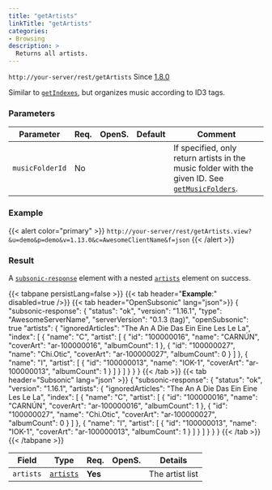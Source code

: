 ```yaml
---
title: "getArtists"
linkTitle: "getArtists"
categories:
- Browsing
description: >
  Returns all artists.
---
```


`http://your-server/rest/getArtists` Since [1.8.0](../../subsonic-versions)

Similar to [`getIndexes`](../getindexes), but organizes music according to ID3 tags.

### Parameters

| Parameter | Req. | OpenS. | Default | Comment |
| --- | --- | --- | --- | --- |
| `musicFolderId` | No  |  |  | If specified, only return artists in the music folder with the given ID. See [`getMusicFolders`](../getmusicfolders). |

### Example

{{< alert color="primary" >}} `http://your-server/rest/getArtists.view?&u=demo&p=demo&v=1.13.0&c=AwesomeClientName&f=json` {{< /alert >}}

### Result

A [`subsonic-response`](../../responses/subsonic-response) element with a nested [`artists`](../../responses/artists) element on success.

{{< tabpane persistLang=false >}}
{{< tab header="**Example**:" disabled=true />}}
{{< tab header="OpenSubsonic" lang="json">}}
{
  "subsonic-response": {
    "status": "ok",
    "version": "1.16.1",
    "type": "AwesomeServerName",
    "serverVersion": "0.1.3 (tag)",
    "openSubsonic": true
    "artists": {
      "ignoredArticles": "The An A Die Das Ein Eine Les Le La",
      "index": [
        {
          "name": "C",
          "artist": [
            {
              "id": "100000016",
              "name": "CARNÚN",
              "coverArt": "ar-100000016",
              "albumCount": 1
            },
            {
              "id": "100000027",
              "name": "Chi.Otic",
              "coverArt": "ar-100000027",
              "albumCount": 0
            }
          ]
        },
        {
          "name": "I",
          "artist": [
            {
              "id": "100000013",
              "name": "IOK-1",
              "coverArt": "ar-100000013",
              "albumCount": 1
            }
          ]
        }
      ]
    }
  }
}
{{< /tab >}}
{{< tab header="Subsonic" lang="json" >}}
{
  "subsonic-response": {
    "status": "ok",
    "version": "1.16.1",
    "artists": {
      "ignoredArticles": "The An A Die Das Ein Eine Les Le La",
      "index": [
        {
          "name": "C",
          "artist": [
            {
              "id": "100000016",
              "name": "CARNÚN",
              "coverArt": "ar-100000016",
              "albumCount": 1
            },
            {
              "id": "100000027",
              "name": "Chi.Otic",
              "coverArt": "ar-100000027",
              "albumCount": 0
            }
          ]
        },
        {
          "name": "I",
          "artist": [
            {
              "id": "100000013",
              "name": "IOK-1",
              "coverArt": "ar-100000013",
              "albumCount": 1
            }
          ]
        }
      ]
    }
  }
}
{{< /tab >}}
{{< /tabpane >}}

| Field |  Type | Req. | OpenS. | Details |
| --- | --- | --- | --- | --- |
| `artists` | [`artists`](../../responses/artists) | **Yes** |   | The artist list |
